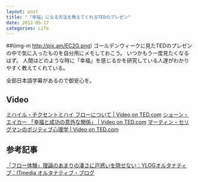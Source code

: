 ```yaml
---
layout: post
title: "「幸福」になる方法を教えてくれるTEDのプレゼン"
date: 2012-05-17
categories: Life
---
```

##(img-m http://pix.am/EC2G.png)
ゴールデンウィークに見たTEDのプレゼンの中で気に入ったものを自分用にメモしておこう。
いつかもう一度見たくなるはず。
人間はどのような時に「幸福」を感じるかを研究している人達がわかりやすく教えてくれている。

全部日本語字幕があるので御安心を。
## Video
[ミハイル・チクセントミハイ  フローについて | Video on TED.com](http://www.ted.com/talks/lang/ja/mihaly_csikszentmihalyi_on_flow.html)
[ショーン・エイカー 「幸福と成功の意外な関係」 | Video on TED.com](http://www.ted.com/talks/lang/ja/shawn_achor_the_happy_secret_to_better_work.html)
[マーティン・セリグマンのポジティブ心理学 | Video on TED.com](http://www.ted.com/talks/lang/ja/martin_seligman_on_the_state_of_psychology.html)

## 参考記事
[「フロー体験」理論のあまりの凄さに戸惑いを隠せない：YLOGオルタナティブ：ITmedia オルタナティブ・ブログ](http://blogs.itmedia.co.jp/yasuyasu1976/2011/11/post-66a9.html)
